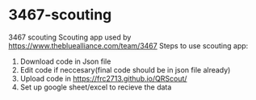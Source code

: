 # 3467-scouting
3467 scouting
Scouting app used by https://www.thebluealliance.com/team/3467 
Steps to use scouting app:
1. Download code in Json file
2. Edit code if neccesary(final code should be in json file already)
3. Upload code in https://frc2713.github.io/QRScout/
4. Set up google sheet/excel to recieve the data
